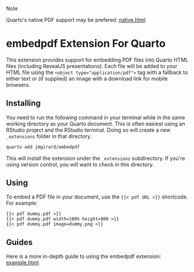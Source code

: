 > [!NOTE]
>
> Quarto's native PDF support may be prefered: [native.html](https://jmgirard.github.io/embedpdf/native.html)

# embedpdf Extension For Quarto

This extension provides support for embedding PDF files into Quarto HTML files (including RevealJS presentations). Each file will be added to your HTML file using the `<object type="application/pdf">` tag with a fallback to either text or (if supplied) an image with a download link for mobile browsers.

## Installing

You need to run the following command in your terminal while in the same working directory as your Quarto document. This is often easiest using an RStudio project and the RStudio terminal. Doing so will create a new `_extensions` folder in that directory.

```bash
quarto add jmgirard/embedpdf
```

This will install the extension under the `_extensions` subdirectory.
If you're using version control, you will want to check in this directory.

## Using

To embed a PDF file in your document, use the `{{< pdf URL >}}` shortcode. For example:

```
{{< pdf dummy.pdf >}}
{{< pdf dummy.pdf width=100% height=800 >}}
{{< pdf dummy.pdf image=dummy.png >}}
```

## Guides

Here is a more in-depth guide to using the embedpdf extension: [example.html](https://jmgirard.github.io/embedpdf/example.html).
